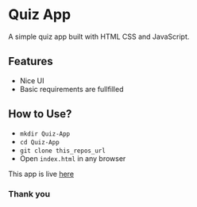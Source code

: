 # Quiz App

A simple quiz app built with HTML CSS and JavaScript.

## Features

- Nice UI
- Basic requirements are fullfilled

## How to Use?

- `mkdir Quiz-App`
- `cd Quiz-App`
- `git clone this_repos_url`
- Open `index.html` in any browser

This app is live [here](https://kashyapkumar-pdf.github.io/Quiz-App/)

### Thank you
